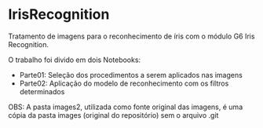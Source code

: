 # IrisRecognition

Tratamento de imagens para o reconhecimento de íris com o módulo G6 Iris Recognition.

O trabalho foi divido em dois Notebooks:

* Parte01: Seleção dos procedimentos a serem aplicados nas imagens
* Parte02: Aplicação do modelo de reconhecimento com os filtros determinados

OBS: A pasta images2, utilizada como fonte original das imagens, é uma cópia da pasta images (original do repositório) sem o arquivo .git

